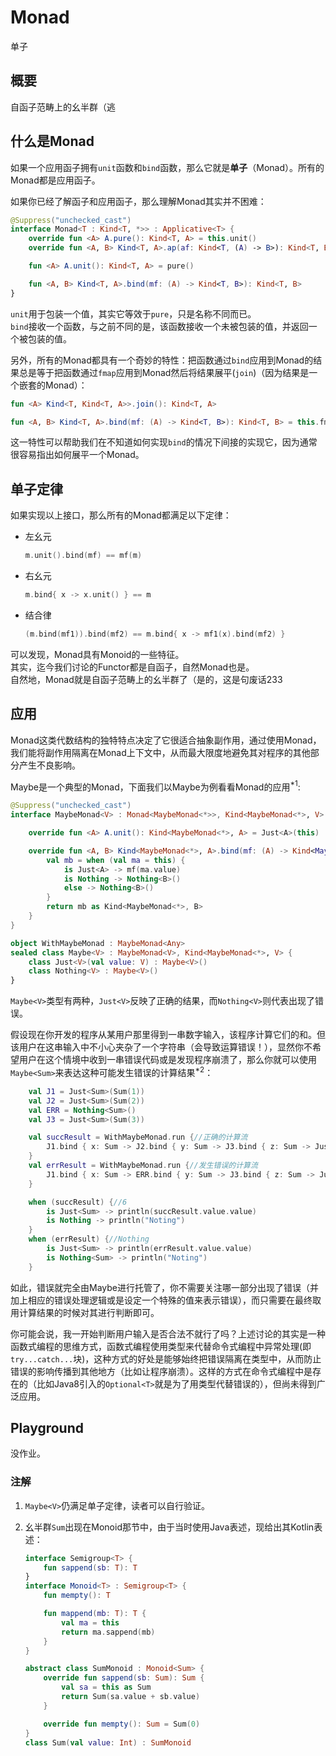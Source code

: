 # Monad

单子

## 概要

自函子范畴上的幺半群（逃

## 什么是Monad

如果一个应用函子拥有`unit`函数和`bind`函数，那么它就是**单子**（Monad）。所有的Monad都是应用函子。

如果你已经了解函子和应用函子，那么理解Monad其实并不困难：

```Kotlin
@Suppress("unchecked_cast")
interface Monad<T : Kind<T, *>> : Applicative<T> {
    override fun <A> A.pure(): Kind<T, A> = this.unit()
    override fun <A, B> Kind<T, A>.ap(af: Kind<T, (A) -> B>): Kind<T, B> = this.ap(af)

    fun <A> A.unit(): Kind<T, A> = pure()

    fun <A, B> Kind<T, A>.bind(mf: (A) -> Kind<T, B>): Kind<T, B>
}
```

`unit`用于包装一个值，其实它等效于`pure`，只是名称不同而已。  
`bind`接收一个函数，与之前不同的是，该函数接收一个未被包装的值，并返回一个被包装的值。

另外，所有的Monad都具有一个奇妙的特性：把函数通过`bind`应用到Monad的结果总是等于把函数通过`fmap`应用到Monad然后将结果展平(`join`)（因为结果是一个嵌套的Monad）：

```Kotlin
fun <A> Kind<T, Kind<T, A>>.join(): Kind<T, A>

fun <A, B> Kind<T, A>.bind(mf: (A) -> Kind<T, B>): Kind<T, B> = this.fmap(mf).join()
```

这一特性可以帮助我们在不知道如何实现`bind`的情况下间接的实现它，因为通常很容易指出如何展平一个Monad。

## 单子定律

如果实现以上接口，那么所有的Monad都满足以下定律：

* 左幺元

    ```Kotlin
    m.unit().bind(mf) == mf(m)
    ```

* 右幺元
  
    ```Kotlin
    m.bind{ x -> x.unit() } == m
    ```

* 结合律

    ```Kotlin
    (m.bind(mf1)).bind(mf2) == m.bind{ x -> mf1(x).bind(mf2) }
    ```

可以发现，Monad具有Monoid的一些特征。  
其实，迄今我们讨论的Functor都是自函子，自然Monad也是。  
自然地，Monad就是自函子范畴上的幺半群了（是的，这是句废话233

## 应用

Monad这类代数结构的独特特点决定了它很适合抽象副作用，通过使用Monad，我们能将副作用隔离在Monad上下文中，从而最大限度地避免其对程序的其他部分产生不良影响。

Maybe是一个典型的Monad，下面我们以Maybe为例看看Monad的应用$^{*1}$:

```Kotlin
@Suppress("unchecked_cast")
interface MaybeMonad<V> : Monad<MaybeMonad<*>>, Kind<MaybeMonad<*>, V> {

    override fun <A> A.unit(): Kind<MaybeMonad<*>, A> = Just<A>(this)

    override fun <A, B> Kind<MaybeMonad<*>, A>.bind(mf: (A) -> Kind<MaybeMonad<*>, B>): Kind<MaybeMonad<*>, B> {
        val mb = when (val ma = this) {
            is Just<A> -> mf(ma.value)
            is Nothing -> Nothing<B>()
            else -> Nothing<B>()
        }
        return mb as Kind<MaybeMonad<*>, B>
    }
}

object WithMaybeMonad : MaybeMonad<Any>
sealed class Maybe<V> : MaybeMonad<V>, Kind<MaybeMonad<*>, V> {
    class Just<V>(val value: V) : Maybe<V>()
    class Nothing<V> : Maybe<V>()
}
```

`Maybe<V>`类型有两种，`Just<V>`反映了正确的结果，而`Nothing<V>`则代表出现了错误。

假设现在你开发的程序从某用户那里得到一串数字输入，该程序计算它们的和。但该用户在这串输入中不小心夹杂了一个字符串（会导致运算错误！），显然你不希望用户在这个情境中收到一串错误代码或是发现程序崩溃了，那么你就可以使用`Maybe<Sum>`来表达这种可能发生错误的计算结果$^{*2}$：

```Kotlin
    val J1 = Just<Sum>(Sum(1))
    val J2 = Just<Sum>(Sum(2))
    val ERR = Nothing<Sum>()
    val J3 = Just<Sum>(Sum(3))

    val succResult = WithMaybeMonad.run {//正确的计算流
        J1.bind { x: Sum -> J2.bind { y: Sum -> J3.bind { z: Sum -> Just<Sum>(x.mappend(y.mappend(z))) } } }
    }
    val errResult = WithMaybeMonad.run {//发生错误的计算流
        J1.bind { x: Sum -> ERR.bind { y: Sum -> J3.bind { z: Sum -> Just<Sum>(x.mappend(y.mappend(z))) } } }
    }

    when (succResult) {//6
        is Just<Sum> -> println(succResult.value.value)
        is Nothing -> println("Noting")
    }
    when (errResult) {//Nothing
        is Just<Sum> -> println(errResult.value.value)
        is Nothing<Sum> -> println("Noting")
    }
```

如此，错误就完全由Maybe进行托管了，你不需要关注哪一部分出现了错误（并加上相应的错误处理逻辑或是设定一个特殊的值来表示错误），而只需要在最终取用计算结果的时候对其进行判断即可。

你可能会说，我一开始判断用户输入是否合法不就行了吗？上述讨论的其实是一种函数式编程的思维方式，函数式编程使用类型来代替命令式编程中异常处理(即`try...catch...`块)，这种方式的好处是能够始终把错误隔离在类型中，从而防止错误的影响传播到其他地方（比如让程序崩溃）。这样的方式在命令式编程中是存在的（比如Java8引入的`Optional<T>`就是为了用类型代替错误的），但尚未得到广泛应用。

## Playground

没作业。

### 注解

1. `Maybe<V>`仍满足单子定律，读者可以自行验证。
2. 幺半群`Sum`出现在Monoid那节中，由于当时使用Java表述，现给出其Kotlin表述：

    ```Kotlin
    interface Semigroup<T> {
        fun sappend(sb: T): T
    }
    interface Monoid<T> : Semigroup<T> {
        fun mempty(): T

        fun mappend(mb: T): T {
            val ma = this
            return ma.sappend(mb)
        }
    }

    abstract class SumMonoid : Monoid<Sum> {
        override fun sappend(sb: Sum): Sum {
            val sa = this as Sum
            return Sum(sa.value + sb.value)
        }

        override fun mempty(): Sum = Sum(0)
    }
    class Sum(val value: Int) : SumMonoid
    ```
